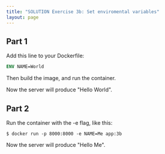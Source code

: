 ```yaml
---
title: "SOLUTION Exercise 3b: Set enviromental variables"
layout: page
---
```


## Part 1

Add this line to your Dockerfile:

```Dockerfile
ENV NAME=World
```

Then build the image, and run the container.

Now the server will produce "Hello World".

## Part 2

Run the container with the -e flag, like this:

```terminal
$ docker run -p 8000:8000 -e NAME=Me app:3b
```

Now the server will produce "Hello Me".



